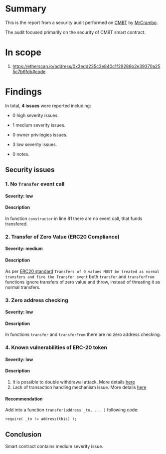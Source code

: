 # Summary

This is the report from a security audit performed on [CMBT](https://etherscan.io/address/0x3edd235c3e840c1f29286b2e39370a255c7b6fdb#code) by [MrCrambo](https://github.com/MrCrambo).

The audit focused primarily on the security of CMBT smart contract.

# In scope

1. https://etherscan.io/address/0x3edd235c3e840c1f29286b2e39370a255c7b6fdb#code

# Findings
In total, **4 issues** were reported including:

- 0 high severity issues.

- 1 medium severity issues.

- 0 owner privilegies issues.

- 3 low severity issues.

- 0 notes.

## Security issues

### 1. No `Transfer` event call

#### Severity: low

#### Description

In function `constructor` in line 81 there are no event call, that funds transfered.

### 2. Transfer of Zero Value (ERC20 Compliance)

#### Severity: medium

#### Description

As per [ERC20 standard](https://eips.ethereum.org/EIPS/eip-20) `Transfers of 0 values MUST be treated as normal transfers and fire the Transfer event` both `transfer` and `transferFrom` functions ignore transfers of zero value and throw, instead of threating it as normal transfers.

### 3. Zero address checking

#### Severity: low

#### Description

In functions `transfer` and `transferFrom` there are no zero address checking.

### 4. Known vulnerabilities of ERC-20 token

#### Severity: low

#### Description

1. It is possible to double withdrawal attack. More details [here](https://docs.google.com/document/d/1YLPtQxZu1UAvO9cZ1O2RPXBbT0mooh4DYKjA_jp-RLM/edit)
2. Lack of transaction handling mechanism issue. More details [here](https://docs.google.com/document/d/1Feh5sP6oQL1-1NHi-X1dbgT3ch2WdhbXRevDN681Jv4/edit)

#### Recommendation

Add into a function `transfer(address _to, ... )` following code:
```solidity
require( _to != address(this) );
```

## Conclusion

Smart contract contains medium severity issue.